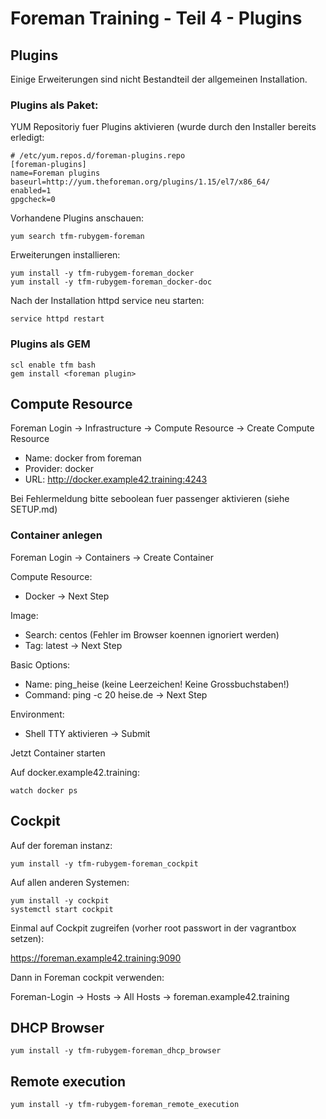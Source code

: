# Foreman Training - Teil 4 - Plugins

## Plugins

Einige Erweiterungen sind nicht Bestandteil der allgemeinen Installation.


### Plugins als Paket:

YUM Repositoriy fuer Plugins aktivieren (wurde durch den Installer bereits erledigt:

    # /etc/yum.repos.d/foreman-plugins.repo
    [foreman-plugins]
    name=Foreman plugins
    baseurl=http://yum.theforeman.org/plugins/1.15/el7/x86_64/
    enabled=1
    gpgcheck=0

Vorhandene Plugins anschauen:

    yum search tfm-rubygem-foreman

Erweiterungen installieren:

    yum install -y tfm-rubygem-foreman_docker
    yum install -y tfm-rubygem-foreman_docker-doc

Nach der Installation httpd service neu starten:

    service httpd restart

### Plugins als GEM

    scl enable tfm bash
    gem install <foreman plugin>


## Compute Resource

Foreman Login -> Infrastructure -> Compute Resource -> Create Compute Resource

- Name: docker from foreman
- Provider: docker
- URL: http://docker.example42.training:4243

Bei Fehlermeldung bitte seboolean fuer passenger aktivieren (siehe SETUP.md) 

### Container anlegen

Foreman Login -> Containers -> Create Container

Compute Resource:
- Docker -> Next Step

Image:
- Search: centos (Fehler im Browser koennen ignoriert werden)
- Tag: latest -> Next Step

Basic Options:
- Name: ping_heise (keine Leerzeichen! Keine Grossbuchstaben!)
- Command: ping -c 20 heise.de -> Next Step

Environment:
- Shell TTY aktivieren -> Submit

Jetzt Container starten

Auf docker.example42.training:

    watch docker ps



## Cockpit

Auf der foreman instanz:

    yum install -y tfm-rubygem-foreman_cockpit

Auf allen anderen Systemen:

    yum install -y cockpit
    systemctl start cockpit

Einmal auf Cockpit zugreifen (vorher root passwort in der vagrantbox setzen):

https://foreman.example42.training:9090

Dann in Foreman cockpit verwenden:

Foreman-Login -> Hosts -> All Hosts -> foreman.example42.training

## DHCP Browser

    yum install -y tfm-rubygem-foreman_dhcp_browser


## Remote execution

    yum install -y tfm-rubygem-foreman_remote_execution


